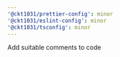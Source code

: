 ```yaml
---
'@ckt1031/prettier-config': minor
'@ckt1031/eslint-config': minor
'@ckt1031/tsconfig': minor
---
```


Add suitable comments to code
